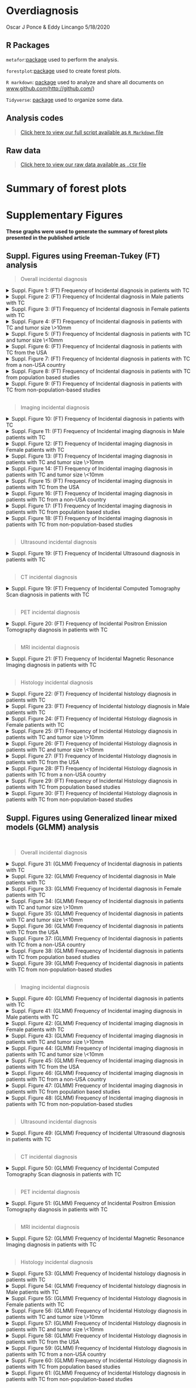 Overdiagnosis
================
Oscar J Ponce & Eddy Lincango
5/18/2020

## R Packages

`metafor`:[package](http://www.metafor-project.org/doku.php) used to
perform the analysis.

`forestplot`:[package](https://cran.r-project.org/web/packages/forestplot/forestplot.pdf)
used to create forest plots.

`R markdown`: [package](https://rmarkdown.rstudio.com/) used to analyze
and share all documents on www.github.com(<http://github.com/>)

`Tidyverse`: [package](https://tidyverse.tidyverse.org/) used to
organize some data.

## Analysis codes

> [Click here to view our full script available as `R Markdown`
> file](https://github.com/ponceoscarj/Overdiagnosis/blob/master/Overdiagnosis.Rmd)

## Raw data

> [Click here to view our raw data available as `.CSV`
> file](https://github.com/ponceoscarj/Overdiagnosis/blob/master/Data/overdiagnosis_excel.csv)

# Summary of forest plots

# Supplementary Figures

**These graphs were used to generate the summary of forest plots
presented in the published article <link>**

## Suppl. Figures using Freeman-Tukey (FT) analysis

> Overall incidental diagnosis

<details>

<summary> Suppl. Figure 1: (FT) Frequency of Incidental diagnosis in
patients with TC </summary>

<p>

![](Output%20Figures/ft_incidental_overall-1.svg)<!-- -->

</p>

</details>

<details>

<summary> Suppl. Figure 2: (FT) Frequency of Incidental diagnosis in
Male patients with TC </summary>

<p>

![](Output%20Figures/ft_incidental_male-1.svg)<!-- -->

</p>

</details>

<details>

<summary> Suppl. Figure 3: (FT) Frequency of Incidental diagnosis in
Female patients with TC </summary>

<p>

![](Output%20Figures/ft_incidental_female-1.svg)<!-- -->

</p>

</details>

<details>

<summary> Suppl. Figure 4: (FT) Frequency of Incidental diagnosis in
patients with TC and tumor size \>10mm </summary>

<p>

![](Output%20Figures/ft_incidental_greater10-1.svg)<!-- -->

</p>

</details>

<details>

<summary> Suppl. Figure 5: (FT) Frequency of Incidental diagnosis in
patients with TC and tumor size \<10mm </summary>

<p>

![](Output%20Figures/ft_incidental_less10-1.svg)<!-- -->

</p>

</details>

<details>

<summary> Suppl. Figure 6: (FT) Frequency of Incidental diagnosis in
patients with TC from the USA </summary>

<p>

![](Output%20Figures/ft_incidental_USA-1.svg)<!-- -->

</p>

</details>

<details>

<summary> Suppl. Figure 7: (FT) Frequency of Incidental diagnosis in
patients with TC from a non-USA country </summary>

<p>

![](Output%20Figures/ft_incidental_nonUSA-1.svg)<!-- -->

</p>

</details>

<details>

<summary> Suppl. Figure 8: (FT) Frequency of Incidental diagnosis in
patients with TC from population based studies </summary>

<p>

![](Output%20Figures/ft_incidental_pop-1.svg)<!-- -->

</p>

</details>

<details>

<summary> Suppl. Figure 9: (FT) Frequency of Incidental diagnosis in
patients with TC from non-population-based studies </summary>

<p>

![](Output%20Figures/ft_incidental_nonpop-1.svg)<!-- -->

</p>

</details>

<br />

> Imaging incidental diagnosis

<details>

<summary> Suppl. Figure 10: (FT) Frequency of Incidental diagnosis in
patients with TC </summary>

<p>

![](Output%20Figures/ft_imaging_overall-1.svg)<!-- -->

</p>

</details>

<details>

<summary> Suppl. Figure 11: (FT) Frequency of Incidental imaging
diagnosis in Male patients with TC </summary>

<p>

![](Output%20Figures/ft_imaging_male-1.svg)<!-- -->

</p>

</details>

<details>

<summary> Suppl. Figure 12: (FT) Frequency of Incidental imaging
diagnosis in Female patients with TC </summary>

<p>

![](Output%20Figures/ft_imaging_female-1.svg)<!-- -->

</p>

</details>

<details>

<summary> Suppl. Figure 13: (FT) Frequency of Incidental imaging
diagnosis in patients with TC and tumor size \>10mm </summary>

<p>

![](Output%20Figures/ft_imaging_greater10-1.svg)<!-- -->

</p>

</details>

<details>

<summary> Suppl. Figure 14: (FT) Frequency of Incidental imaging
diagnosis in patients with TC and tumor size \<10mm </summary>

<p>

![](Output%20Figures/ft_imaging_less10-1.svg)<!-- -->

</p>

</details>

<details>

<summary> Suppl. Figure 15: (FT) Frequency of Incidental imaging
diagnosis in patients with TC from the USA </summary>

<p>

![](Output%20Figures/ft_imaging_USA-1.svg)<!-- -->

</p>

</details>

<details>

<summary> Suppl. Figure 16: (FT) Frequency of Incidental imaging
diagnosis in patients with TC from a non-USA country </summary>

<p>

![](Output%20Figures/ft_imaging_nonUSA-1.svg)<!-- -->

</p>

</details>

<details>

<summary> Suppl. Figure 17: (FT) Frequency of Incidental imaging
diagnosis in patients with TC from population based studies </summary>

<p>

![](Output%20Figures/ft_imaging_pop-1.svg)<!-- -->

</p>

</details>

<details>

<summary> Suppl. Figure 18: (FT) Frequency of Incidental imaging
diagnosis in patients with TC from non-population-based studies
</summary>

<p>

![](Output%20Figures/ft_imaging_nonpop-1.svg)<!-- -->

</p>

</details>

<br />

> Ultrasound incidental diagnosis

<details>

<summary> Suppl. Figure 19: (FT) Frequency of Incidental Ultrasound
diagnosis in patients with TC </summary>

<p>

![](Output%20Figures/ft_ultrasound_overall-1.svg)<!-- -->

</p>

</details>

<br />

> CT incidental diagnosis

<details>

<summary> Suppl. Figure 19: (FT) Frequency of Incidental Computed
Tomography Scan diagnosis in patients with TC </summary>

<p>

![](Output%20Figures/ft_CT_overall-1.svg)<!-- -->

</p>

</details>

<br />

> PET incidental diagnosis

<details>

<summary> Suppl. Figure 20: (FT) Frequency of Incidental Positron
Emission Tomography diagnosis in patients with TC </summary>

<p>

![](Output%20Figures/ft_pet_overall-1.svg)<!-- -->

</p>

</details>

<br />

> MRI incidental diagnosis

<details>

<summary> Suppl. Figure 21: (FT) Frequency of Incidental Magnetic
Resonance Imaging diagnosis in patients with TC </summary>

<p>

![](Output%20Figures/ft_mri_overall-1.svg)<!-- -->

</p>

</details>

<br />

> Histology incidental diagnosis

<details>

<summary> Suppl. Figure 22: (FT) Frequency of Incidental histology
diagnosis in patients with TC </summary>

<p>

![](Output%20Figures/ft_histology_overall-1.svg)<!-- -->

</p>

</details>

<details>

<summary> Suppl. Figure 23: (FT) Frequency of Incidental histology
diagnosis in Male patients with TC </summary>

<p>

![](Output%20Figures/ft_histology_male-1.svg)<!-- -->

</p>

</details>

<details>

<summary> Suppl. Figure 24: (FT) Frequency of Incidental Histology
diagnosis in Female patients with TC </summary>

<p>

![](Output%20Figures/ft_histology_female-1.svg)<!-- -->

</p>

</details>

<details>

<summary> Suppl. Figure 25: (FT) Frequency of Incidental Histology
diagnosis in patients with TC and tumor size \>10mm </summary>

<p>

![](Output%20Figures/ft_histology_greater10-1.svg)<!-- -->

</p>

</details>

<details>

<summary> Suppl. Figure 26: (FT) Frequency of Incidental Histology
diagnosis in patients with TC and tumor size \<10mm </summary>

<p>

![](Output%20Figures/ft_histidental_less10-1.svg)<!-- -->

</p>

</details>

<details>

<summary> Suppl. Figure 27: (FT) Frequency of Incidental Histology
diagnosis in patients with TC from the USA </summary>

<p>

![](Output%20Figures/ft_histology_USA-1.svg)<!-- -->

</p>

</details>

<details>

<summary> Suppl. Figure 28: (FT) Frequency of Incidental Histology
diagnosis in patients with TC from a non-USA country </summary>

<p>

![](Output%20Figures/ft_histology_nonUSA-1.svg)<!-- -->

</p>

</details>

<details>

<summary> Suppl. Figure 29: (FT) Frequency of Incidental Histology
diagnosis in patients with TC from population based studies </summary>

<p>

![](Output%20Figures/ft_histology_pop-1.svg)<!-- -->

</p>

</details>

<details>

<summary> Suppl. Figure 30: (FT) Frequency of Incidental Histology
diagnosis in patients with TC from non-population-based studies
</summary>

<p>

![](Output%20Figures/ft_histology_nonpop-1.svg)<!-- -->

</p>

</details>

## Suppl. Figures using Generalized linear mixed models (GLMM) analysis

<br />

> Overall incidental diagnosis

<details>

<summary> Suppl. Figure 31: (GLMM) Frequency of Incidental diagnosis in
patients with TC </summary>

<p>

![](Output%20Figures/glmm_incidental_overall-1.svg)<!-- -->

</p>

</details>

<details>

<summary> Suppl. Figure 32: (GLMM) Frequency of Incidental diagnosis in
Male patients with TC </summary>

<p>

![](Output%20Figures/glmm_incidental_male-1.svg)<!-- -->

</p>

</details>

<details>

<summary> Suppl. Figure 33: (GLMM) Frequency of Incidental diagnosis in
Female patients with TC </summary>

<p>

![](Output%20Figures/glmm_incidental_female-1.svg)<!-- -->

</p>

</details>

<details>

<summary> Suppl. Figure 34: (GLMM) Frequency of Incidental diagnosis in
patients with TC and tumor size \>10mm </summary>

<p>

![](Output%20Figures/glmm_incidental_greater10-1.svg)<!-- -->

</p>

</details>

<details>

<summary> Suppl. Figure 35: (GLMM) Frequency of Incidental diagnosis in
patients with TC and tumor size \<10mm </summary>

<p>

![](Output%20Figures/glmm_incidental_less10-1.svg)<!-- -->

</p>

</details>

<details>

<summary> Suppl. Figure 36: (GLMM) Frequency of Incidental diagnosis in
patients with TC from the USA </summary>

<p>

![](Output%20Figures/glmm_incidental_USA-1.svg)<!-- -->

</p>

</details>

<details>

<summary> Suppl. Figure 37: (GLMM) Frequency of Incidental diagnosis in
patients with TC from a non-USA country </summary>

<p>

![](Output%20Figures/glmm_incidental_nonUSA-1.svg)<!-- -->

</p>

</details>

<details>

<summary> Suppl. Figure 38: (GLMM) Frequency of Incidental diagnosis in
patients with TC from population based studies </summary>

<p>

![](Output%20Figures/glmm_incidental_pop-1.svg)<!-- -->

</p>

</details>

<details>

<summary> Suppl. Figure 39: (GLMM) Frequency of Incidental diagnosis in
patients with TC from non-population-based studies </summary>

<p>

![](Output%20Figures/glmm_incidental_nonpop-1.svg)<!-- -->

</p>

</details>

<br />

> Imaging incidental diagnosis

<details>

<summary> Suppl. Figure 40: (GLMM) Frequency of Incidental diagnosis in
patients with TC </summary>

<p>

![](Output%20Figures/glmm_imaging_overall-1.svg)<!-- -->

</p>

</details>

<details>

<summary> Suppl. Figure 41: (GLMM) Frequency of Incidental imaging
diagnosis in Male patients with TC </summary>

<p>

![](Output%20Figures/glmm_imaging_male-1.svg)<!-- -->

</p>

</details>

<details>

<summary> Suppl. Figure 42: (GLMM) Frequency of Incidental imaging
diagnosis in Female patients with TC </summary>

<p>

![](Output%20Figures/glmm_imaging_female-1.svg)<!-- -->

</p>

</details>

<details>

<summary> Suppl. Figure 43: (GLMM) Frequency of Incidental imaging
diagnosis in patients with TC and tumor size \>10mm </summary>

<p>

![](Output%20Figures/glmm_imaging_greater10-1.svg)<!-- -->

</p>

</details>

<details>

<summary> Suppl. Figure 44: (GLMM) Frequency of Incidental imaging
diagnosis in patients with TC and tumor size \<10mm </summary>

<p>

![](Output%20Figures/glmm_imaging_less10-1.svg)<!-- -->

</p>

</details>

<details>

<summary> Suppl. Figure 45: (GLMM) Frequency of Incidental imaging
diagnosis in patients with TC from the USA </summary>

<p>

![](Output%20Figures/glmm_imaging_USA-1.svg)<!-- -->

</p>

</details>

<details>

<summary> Suppl. Figure 46: (GLMM) Frequency of Incidental imaging
diagnosis in patients with TC from a non-USA country </summary>

<p>

![](Output%20Figures/glmm_imaging_nonUSA-1.svg)<!-- -->

</p>

</details>

<details>

<summary> Suppl. Figure 47: (GLMM) Frequency of Incidental imaging
diagnosis in patients with TC from population based studies </summary>

<p>

![](Output%20Figures/glmm_imaging_pop-1.svg)<!-- -->

</p>

</details>

<details>

<summary> Suppl. Figure 48: (GLMM) Frequency of Incidental imaging
diagnosis in patients with TC from non-population-based studies
</summary>

<p>

![](Output%20Figures/glmm_imaging_nonpop-1.svg)<!-- -->

</p>

</details>

<br />

> Ultrasound incidental diagnosis

<details>

<summary> Suppl. Figure 49: (GLMM) Frequency of Incidental Ultrasound
diagnosis in patients with TC </summary>

<p>

![](Output%20Figures/glmm_ultrasound_overall-1.svg)<!-- -->

</p>

</details>

<br />

> CT incidental diagnosis

<details>

<summary> Suppl. Figure 50: (GLMM) Frequency of Incidental Computed
Tomography Scan diagnosis in patients with TC </summary>

<p>

![](Output%20Figures/glmm_CT_overall-1.svg)<!-- -->

</p>

</details>

<br />

> PET incidental diagnosis

<details>

<summary> Suppl. Figure 51: (GLMM) Frequency of Incidental Positron
Emission Tomography diagnosis in patients with TC </summary>

<p>

![](Output%20Figures/glmm_pet_overall-1.svg)<!-- -->

</p>

</details>

<br />

> MRI incidental diagnosis

<details>

<summary> Suppl. Figure 52: (GLMM) Frequency of Incidental Magnetic
Resonance Imaging diagnosis in patients with TC </summary>

<p>

![](Output%20Figures/glmm_mri_overall-1.svg)<!-- -->

</p>

</details>

<br />

> Histology incidental diagnosis

<details>

<summary> Suppl. Figure 53: (GLMM) Frequency of Incidental histology
diagnosis in patients with TC </summary>

<p>

![](Output%20Figures/glmm_histology_overall-1.svg)<!-- -->

</p>

</details>

<details>

<summary> Suppl. Figure 54: (GLMM) Frequency of Incidental histology
diagnosis in Male patients with TC </summary>

<p>

![](Output%20Figures/glmm_histology_male-1.svg)<!-- -->

</p>

</details>

<details>

<summary> Suppl. Figure 55: (GLMM) Frequency of Incidental Histology
diagnosis in Female patients with TC </summary>

<p>

![](Output%20Figures/glmm_histology_female-1.svg)<!-- -->

</p>

</details>

<details>

<summary> Suppl. Figure 56: (GLMM) Frequency of Incidental Histology
diagnosis in patients with TC and tumor size \>10mm </summary>

<p>

![](Output%20Figures/glmm_histology_greater10-1.svg)<!-- -->

</p>

</details>

<details>

<summary> Suppl. Figure 57: (GLMM) Frequency of Incidental Histology
diagnosis in patients with TC and tumor size \<10mm </summary>

<p>

![](Output%20Figures/glmm_histidental_less10-1.svg)<!-- -->

</p>

</details>

<details>

<summary> Suppl. Figure 58: (GLMM) Frequency of Incidental Histology
diagnosis in patients with TC from the USA </summary>

<p>

![](Output%20Figures/glmm_histology_USA-1.svg)<!-- -->

</p>

</details>

<details>

<summary> Suppl. Figure 59: (GLMM) Frequency of Incidental Histology
diagnosis in patients with TC from a non-USA country </summary>

<p>

![](Output%20Figures/glmm_histology_nonUSA-1.svg)<!-- -->

</p>

</details>

<details>

<summary> Suppl. Figure 60: (GLMM) Frequency of Incidental Histology
diagnosis in patients with TC from population based studies </summary>

<p>

![](Output%20Figures/glmm_histology_pop-1.svg)<!-- -->

</p>

</details>

<details>

<summary> Suppl. Figure 61: (GLMM) Frequency of Incidental Histology
diagnosis in patients with TC from non-population-based studies
</summary>

<p>

![](Output%20Figures/glmm_histology_nonpop-1.svg)<!-- -->

</p>

</details>
